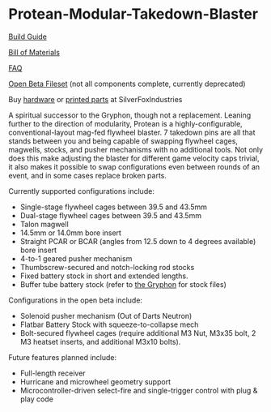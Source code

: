 # Protean-Modular-Takedown-Blaster
[Build Guide](https://docs.google.com/document/d/1SjuVk3uXozs6i6hTZdHvlisbsA4GDgP2TK7CpNlB9z8/edit?usp=sharing)

[Bill of Materials](https://docs.google.com/spreadsheets/d/13hRXt3heqGb1y_bZ2tTb5aNpCZdthIEWk4YZkCei3jQ/edit?usp=sharing)

[FAQ](https://docs.google.com/document/d/1G_vJBDIBbMLpgBB6LufqcZHc96QY-UkM5tN8APzyfT4/edit?usp=sharing)

[Open Beta Fileset](https://drive.google.com/drive/folders/14amASFof2dJ1SP2ZICcWQEFaAztCsq6B?usp=sharing) (not all components complete, currently deprecated)

Buy [hardware](https://silverfoxindustries.shop/collections/hardware/products/protean-by-flygonial-beta-hardware-kit) or [printed parts](https://silverfoxindustries.shop/collections/blasters/products/protean-by-flygonial) at SilverFoxIndustries


A spiritual successor to the Gryphon, though not a replacement. Leaning further to the direction of modularity, Protean is a highly-configurable, conventional-layout mag-fed flywheel blaster. 7 takedown pins are all that stands between you and being capable of swapping flywheel cages, magwells, stocks, and pusher mechanisms with no additional tools. Not only does this make adjusting the blaster for different game velocity caps trivial, it also makes it possible to swap configurations even between rounds of an event, and in some cases replace broken parts. 

Currently supported configurations include:

* Single-stage flywheel cages between 39.5 and 43.5mm
* Dual-stage flywheel cages between 39.5 and 43.5mm
* Talon magwell
* 14.5mm or 14.0mm bore insert
* Straight PCAR or BCAR (angles from 12.5 down to 4 degrees available) bore insert
* 4-to-1 geared pusher mechanism
* Thumbscrew-secured and notch-locking rod stocks
* Fixed battery stock in short and extended lengths.
* Buffer tube battery stock (refer to [the Gryphon](https://github.com/Flygonial/The-Gryphon-Foam-Dart-Blaster) for stock files)

Configurations in the open beta include:

* Solenoid pusher mechanism (Out of Darts Neutron)
* Flatbar Battery Stock with squeeze-to-collapse mech
* Bolt-secured flywheel cages (require additional M3 Nut, M3x35 bolt, 2 M3 heatset inserts, and additional M3x10 bolts).

Future features planned include:

* Full-length receiver
* Hurricane and microwheel geometry support
* Microcontroller-driven select-fire and single-trigger control with plug & play code
